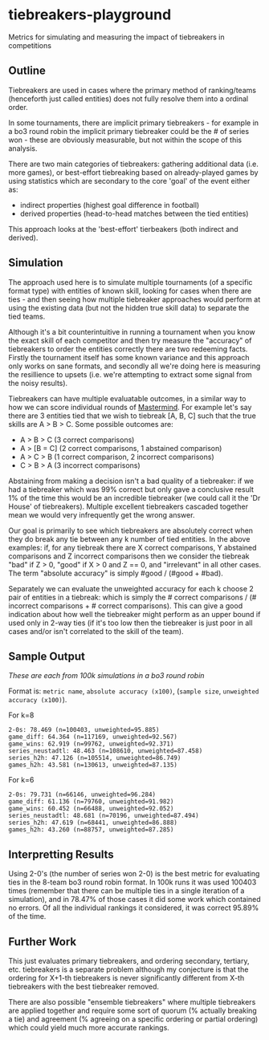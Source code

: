 # tiebreakers-playground
Metrics for simulating and measuring the impact of tiebreakers in competitions

Outline
-------
Tiebreakers are used in cases where the primary method of ranking/teams (henceforth just called entities) does not fully resolve them into a ordinal order.

In some tournaments, there are implicit primary tiebreakers - for example in a bo3 round robin the implicit primary tiebreaker could be the # of series won - these are obviously measurable, but not within the scope of this analysis.

There are two main categories of tiebreakers: gathering additional data (i.e. more games), or best-effort tiebreaking based on already-played games by using statistics which are secondary to the core 'goal' of the event either as: 
* indirect properties (highest goal difference in football)
* derived properties (head-to-head matches between the tied entities)

This approach looks at the 'best-effort' tierbeakers (both indirect and derived).

Simulation
----------

The approach used here is to simulate multiple tournaments (of a specific format type) with entities of known skill, looking for cases when there are ties - and then seeing how multiple tiebreaker approaches would perform at using the existing data (but not the hidden true skill data) to separate the tied teams. 

Although it's a bit counterintuitive in running a tournament when you know the exact skill of each competitor and then try measure the "accuracy" of tiebreakers to order the entities correctly there are two redeeming facts. Firstly the tournament itself has some known variance and this approach only works on sane formats, and secondly all we're doing here is measuring the resillience to upsets (i.e. we're attempting to extract some signal from the noisy results). 

Tiebreakers can have multiple evaluatable outcomes, in a similar way to how we can score individual rounds of [Mastermind](https://en.wikipedia.org/wiki/Mastermind_(board_game)). For example let's say there are 3 entities tied that we wish to tiebreak [A, B, C] such that the true skills are A > B > C. Some possible outcomes are:

* A > B > C (3 correct comparisons)
* A > [B = C] (2 correct comparisons, 1 abstained comparison)
* A > C > B (1 correct comparison, 2 incorrect comparisons)
* C > B > A (3 incorrect comparisons)

Abstaining from making a decision isn't a bad quality of a tiebreaker: if we had a tiebreaker which was 99% correct but only gave a conclusive result 1% of the time this would be an incredible tiebreaker (we could call it the 'Dr House' of tiebreakers). Multiple excellent tiebreakers cascaded together mean we would very infrequently get the wrong answer.

Our goal is primarily to see which tiebreakers are absolutely correct when they do break any tie between any k number of tied entities. In the above examples: if, for any tiebreak there are X correct comparisons, Y abstained comparisons and Z incorrect comparisons then we consider the tiebreak "bad" if Z > 0, "good" if X > 0 and Z == 0, and "irrelevant" in all other cases. The term "absolute accuracy" is simply #good / (#good + #bad).

Separately we can evaluate the unweighted accuracy for each k choose 2 pair of entities in a tiebreak: which is simply the # correct comparisons / (# incorrect comparisons + # correct comparisons). This can give a good indication about how well the tiebreaker might perform as an upper bound if used only in 2-way ties (if it's too low then the tiebreaker is just poor in all cases and/or isn't correlated to the skill of the team).


Sample Output
-------------

*These are each from 100k simulations in a bo3 round robin*

Format is: `metric name`, `absolute accuracy (x100)`, (`sample size`, `unweighted accuracy (x100)`).

For k=8
```
2-0s: 78.469 (n=100403, unweighted=95.885)
game_diff: 64.364 (n=117169, unweighted=92.567)
game_wins: 62.919 (n=99762, unweighted=92.371)
series_neustadtl: 48.463 (n=108610, unweighted=87.458)
series_h2h: 47.126 (n=105514, unweighted=86.749)
games_h2h: 43.581 (n=130613, unweighted=87.135)
```

For k=6
```
2-0s: 79.731 (n=66146, unweighted=96.284)
game_diff: 61.136 (n=79760, unweighted=91.982)
game_wins: 60.452 (n=66488, unweighted=92.052)
series_neustadtl: 48.681 (n=70196, unweighted=87.494)
series_h2h: 47.619 (n=68441, unweighted=86.888)
games_h2h: 43.260 (n=88757, unweighted=87.285)
```

Interpretting Results
---------------------

Using 2-0's (the number of series won 2-0) is the best metric for evaluating ties in the 8-team bo3 round robin format. In 100k runs it was used 100403 times (remember that there can be multiple ties in a single iteration of a simulation), and in 78.47% of those cases it did some work which contained no errors. Of all the individual rankings it considered, it was correct 95.89% of the time.

Further Work
------------

This just evaluates primary tiebreakers, and ordering secondary, tertiary, etc. tiebreakers is a separate problem although my conjecture is that the ordering for X+1-th tiebreakers is never significantly different from X-th tiebreakers with the best tiebreaker removed.

There are also possible "ensemble tiebreakers" where multiple tiebreakers are applied together and require some sort of quorum (% actually breaking a tie) and agreement (% agreeing on a specific ordering or partial ordering) which could yield much more accurate rankings.

